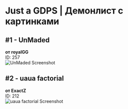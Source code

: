 # Just a GDPS | Демонлист с картинками  

## #1 - UnMaded  
**от royalGG**  
ID: 257  
![UnMaded Screenshot](https://example.com/path/to/unmaded.png)  

## #2 - uaua factorial  
**от ExactZ**  
ID: 212  
![uaua factorial Screenshot](https://example.com/path/to/uaua.png)  
